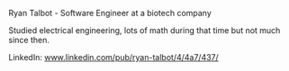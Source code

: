 Ryan Talbot - Software Engineer at a biotech company

Studied electrical engineering, lots of math during that time but not much since then. 

LinkedIn: www.linkedin.com/pub/ryan-talbot/4/4a7/437/